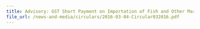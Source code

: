 ```yaml
---
title: Advisory: GST Short Payment on Importation of Fish and Other Marine Products through Jurong and Senoko Fishery Ports
file_url: /news-and-media/circulars/2016-03-04-Circular032016.pdf
---
```

